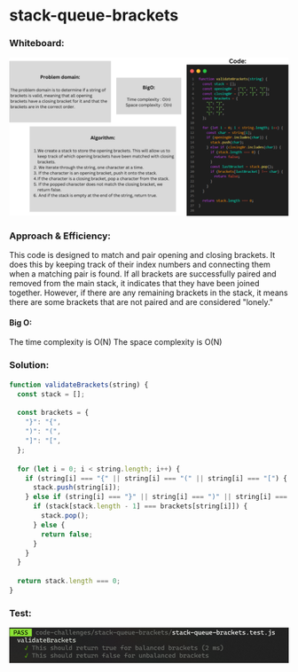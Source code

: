# stack-queue-brackets

### Whiteboard:

![wh](wh.png)

### Approach & Efficiency:

This code is designed to match and pair opening and closing brackets. It does this by keeping track of their index numbers and connecting them when a matching pair is found. If all brackets are successfully paired and removed from the main stack, it indicates that they have been joined together. However, if there are any remaining brackets in the stack, it means there are some brackets that are not paired and are considered "lonely."

#### Big O:

The time complexity is O(N)
The space complexity is O(N)

### Solution:

```javascript
function validateBrackets(string) {
  const stack = [];

  const brackets = {
    "}": "{",
    ")": "(",
    "]": "[",
  };

  for (let i = 0; i < string.length; i++) {
    if (string[i] === "{" || string[i] === "(" || string[i] === "[") {
      stack.push(string[i]);
    } else if (string[i] === "}" || string[i] === ")" || string[i] === "]") {
      if (stack[stack.length - 1] === brackets[string[i]]) {
        stack.pop();
      } else {
        return false;
      }
    }
  }

  return stack.length === 0;
}
```

### Test:

![test](image-1.png)
